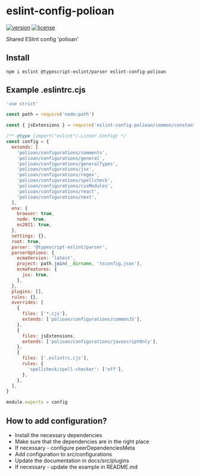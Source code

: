 # eslint-config-polioan

[![version](https://img.shields.io/npm/v/eslint-config-polioan)](https://www.npmjs.com/package/eslint-config-polioan)
[![license](https://img.shields.io/github/license/polioan/eslint-config-polioan)](https://opensource.org/licenses/MIT)

Shared ESlint config 'polioan'

## Install

```shell
npm i eslint @typescript-eslint/parser eslint-config-polioan
```

## Example .eslintrc.cjs

```js
'use strict'

const path = require('node:path')

const { jsExtensions } = require('eslint-config-polioan/common/constants')

/** @type {import("eslint").Linter.Config} */
const config = {
  extends: [
    'polioan/configurations/comments',
    'polioan/configurations/general',
    'polioan/configurations/generalTypes',
    'polioan/configurations/jsx',
    'polioan/configurations/regex',
    'polioan/configurations/spellcheck',
    'polioan/configurations/cssModules',
    'polioan/configurations/react',
    'polioan/configurations/next',
  ],
  env: {
    browser: true,
    node: true,
    es2021: true,
  },
  settings: {},
  root: true,
  parser: '@typescript-eslint/parser',
  parserOptions: {
    ecmaVersion: 'latest',
    project: path.join(__dirname, 'tsconfig.json'),
    ecmaFeatures: {
      jsx: true,
    },
  },
  plugins: [],
  rules: {},
  overrides: [
    {
      files: ['*.cjs'],
      extends: ['polioan/configurations/commonJS'],
    },
    {
      files: jsExtensions,
      extends: ['polioan/configurations/javascriptOnly'],
    },
    {
      files: ['.eslintrc.cjs'],
      rules: {
        'spellcheck/spell-checker': ['off'],
      },
    },
  ],
}

module.exports = config
```

## How to add configuration?

- Install the necessary dependencies
- Make sure that the dependencies are in the right place
- If necessary - configure peerDependenciesMeta
- Add configuration to src/configurations
- Update the documentation in docs/src/plugins
- If necessary - update the example in README.md
